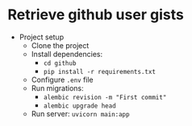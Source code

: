 # Retrieve github user gists

- Project setup
  - Clone the project
  - Install dependencies:
    - `cd github` 
    - `pip install -r requirements.txt`
  - Configure `.env` file
  - Run migrations:
    - `alembic revision -m "First commit"` 
    - `alembic upgrade head`
  - Run server: `uvicorn main:app`

